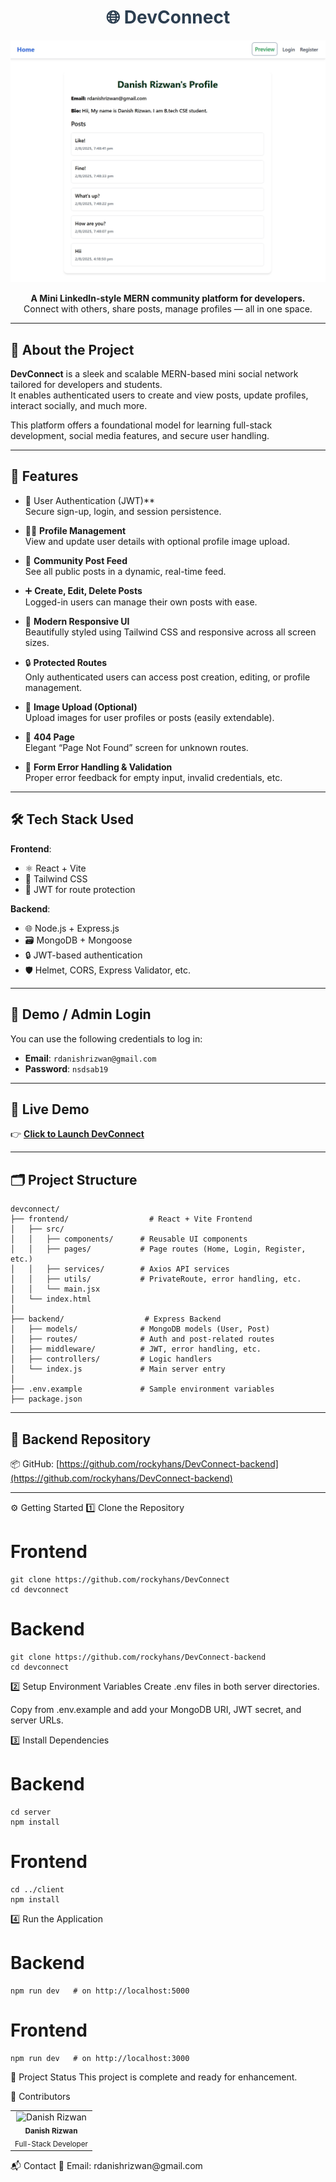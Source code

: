 <h1 align="center" style="color:#2c3e50;">🌐 DevConnect</h1>

<p align="center">
  <img src="./PreviewApp.jpeg" alt="DevConnect Preview" width="700"/>
</p>

<p align="center">
  <b>A Mini LinkedIn-style MERN community platform for developers.</b><br>
  Connect with others, share posts, manage profiles — all in one space.
</p>

---

## 📄 About the Project

**DevConnect** is a sleek and scalable MERN-based mini social network tailored for developers and students.  
It enables authenticated users to create and view posts, update profiles, interact socially, and much more.

This platform offers a foundational model for learning full-stack development, social media features, and secure user handling.

---

## 🌟 Features

- 🔐 User Authentication (JWT)**  
  Secure sign-up, login, and session persistence.

- 🧑‍💻 **Profile Management**  
  View and update user details with optional profile image upload.

- 📰 **Community Post Feed**  
  See all public posts in a dynamic, real-time feed.

- ➕ **Create, Edit, Delete Posts**  
  Logged-in users can manage their own posts with ease.

- 🌈 **Modern Responsive UI**  
  Beautifully styled using Tailwind CSS and responsive across all screen sizes.

- 🔒 **Protected Routes**  
  Only authenticated users can access post creation, editing, or profile management.

- 📂 **Image Upload (Optional)**  
  Upload images for user profiles or posts (easily extendable).

- 🚫 **404 Page**  
  Elegant “Page Not Found” screen for unknown routes.

- 🔧 **Form Error Handling & Validation**  
  Proper error feedback for empty input, invalid credentials, etc.

---

## 🛠️ Tech Stack Used

**Frontend**:  
- ⚛️ React + Vite  
- 🎨 Tailwind CSS  
- 🔐 JWT for route protection

**Backend**:  
- 🌐 Node.js + Express.js  
- 🗃️ MongoDB + Mongoose  
- 🔒 JWT-based authentication  
- 🛡️ Helmet, CORS, Express Validator, etc.

---

## 🔐 Demo / Admin Login

You can use the following credentials to log in:

- **Email**: `rdanishrizwan@gmail.com`  
- **Password**: `nsdsab19`

---

## 🚀 Live Demo

👉 [**Click to Launch DevConnect**](https://dev-connect-chi-khaki.vercel.app/)

---

## 🗂️ Project Structure

```
devconnect/
├── frontend/                  # React + Vite Frontend
│   ├── src/
│   │   ├── components/      # Reusable UI components
│   │   ├── pages/           # Page routes (Home, Login, Register, etc.)
│   │   ├── services/        # Axios API services
│   │   ├── utils/           # PrivateRoute, error handling, etc.
│   │   └── main.jsx
│   └── index.html
│
├── backend/                  # Express Backend
│   ├── models/              # MongoDB models (User, Post)
│   ├── routes/              # Auth and post-related routes
│   ├── middleware/          # JWT, error handling, etc.
│   ├── controllers/         # Logic handlers
│   └── index.js             # Main server entry
│
├── .env.example             # Sample environment variables
├── package.json
```
---

## 📁 Backend Repository

📦 GitHub: [https://github.com/rockyhans/DevConnect-backend](https://github.com/rockyhans/DevConnect-backend)

---


⚙️ Getting Started
1️⃣ Clone the Repository
# Frontend
```
git clone https://github.com/rockyhans/DevConnect 
cd devconnect
```
# Backend
```
git clone https://github.com/rockyhans/DevConnect-backend
cd devconnect
```

2️⃣ Setup Environment Variables
Create .env files in both server directories.

Copy from .env.example and add your MongoDB URI, JWT secret, and server URLs.

3️⃣ Install Dependencies

# Backend
```
cd server
npm install
```

# Frontend
```
cd ../client
npm install
```
4️⃣ Run the Application

# Backend
```
npm run dev   # on http://localhost:5000
```

# Frontend
```
npm run dev   # on http://localhost:3000
```
📅 Project Status
This project is complete and ready for enhancement.


👤 Contributors
<table> <tr> <td align="center"> <img src="https://avatars.githubusercontent.com/u/164065390?v=4" width="80px;" alt="Danish Rizwan"/> <br /> <sub><b>Danish Rizwan</b></sub><br /> <sub>Full-Stack Developer</sub> </td> </tr> </table>
📬 Contact
📧 Email: rdanishrizwan@gmail.com
